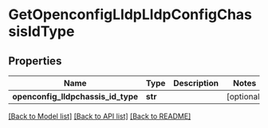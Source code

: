 # GetOpenconfigLldpLldpConfigChassisIdType

## Properties
Name | Type | Description | Notes
------------ | ------------- | ------------- | -------------
**openconfig_lldpchassis_id_type** | **str** |  | [optional] 

[[Back to Model list]](../README.md#documentation-for-models) [[Back to API list]](../README.md#documentation-for-api-endpoints) [[Back to README]](../README.md)


